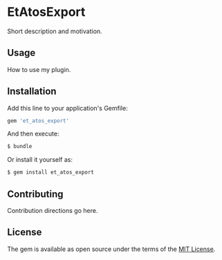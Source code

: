 # EtAtosExport
Short description and motivation.

## Usage
How to use my plugin.

## Installation
Add this line to your application's Gemfile:

```ruby
gem 'et_atos_export'
```

And then execute:
```bash
$ bundle
```

Or install it yourself as:
```bash
$ gem install et_atos_export
```

## Contributing
Contribution directions go here.

## License
The gem is available as open source under the terms of the [MIT License](https://opensource.org/licenses/MIT).
